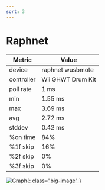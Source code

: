 ```yaml
---
sort: 3
---
```

# Raphnet

| Metric     | Value             |
| ---------- | ----------------- |
| device     | raphnet wusbmote  |
| controller | Wii GHWT Drum Kit |
| poll rate  | 1 ms              |
| min        | 1.55 ms           |
| max        | 3.69 ms           |
| avg        | 2.72 ms           |
| stddev     | 0.42 ms           |
| %on time   | 84%               |
| %1f skip   | 16%               |
| %2f skip   | 0%                |
| %3f skip   | 0%                |

[![Graph](../../assets/images/results/raphnet_wt_drums.png){: class="big-image" }](../../assets/images/results/raphnet_wt_drums.png)
